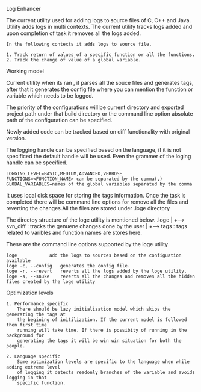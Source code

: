 Log Enhancer

The current utility used for adding logs to source files of C, C++ and Java. Utility adds logs in multi contexts. 
The current utility tracks logs added and upon completion of task it removes all the logs added.

	In the following contexts it adds logs to source file.

	1. Track return of values of a specific function or all the functions.
	2. Track the change of value of a global variable.


Working model

Current utility when its ran , it parses all the souce files and generates tags, 
after that it generates the config file where you can mention the function or variable which needs to be logged.

The priority of the configurations will be current directory and exported project path under that build directory
or the command line option absolute path of the configuration can be specified.

Newly added code can be tracked based on diff functionality with original version.

The logging handle can be specified based on the language, if it is not specificed the default handle will be used.
Even the grammer of the loging handle can be specified.


	LOGGING_LEVEL=BASIC,MEDIUM,ADVANCED,VERBOSE					
	FUNCTIONS=<FUNCTION_NAME> can be separated by the comma(,)
	GLOBAL_VARIABLES=names of the global variables separated by the comma


It uses local disk space for storing the tags information. Once the task is completed there will 
be command line options for remove all the files and reverting the changes.All the files are 
stored under .loge directory

The directoy structure of the loge utility is mentioned below.
	.loge
	  |
	  +--> svn_diff : tracks the genuene changes done by the user
	  |
	  +--> tags	: tags related to varibles and function names are stores here.


These are the command line options supported by the loge utility

	loge			add the logs to sources based on the configuation available
	loge -c, --config	generates the config file.
	loge -r, --revert	reverts all the logs added by the loge utility.
	loge -s, --snuke	reverts all the changes and removes all the hidden files created by the loge utility

Optimization levels

	1. Performance specific
		There should be lazy initialization model which skips the generating the tags at 
		the begining of initilization. If the current model is followed then first time 
		running will take time. If there is possibity of running in the background for 
		generating the tags it will be win win situation for both the people.

	2. Language specific
		Some optimization levels are specific to the language when while adding extreme level 
		of logging it detects readonly branches of the variable and avoids logging in that 
		specific function.
